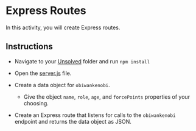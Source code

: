 # Express Routes

In this activity, you will create Express routes.

## Instructions

* Navigate to your [Unsolved](Unsolved/) folder and run `npm install`

* Open the [server.js](Unsolved/server.js) file.

* Create a data object for `obiwankenobi`.

  * Give the object `name`, `role`, `age`, and `forcePoints` properties of your choosing. 

* Create an Express route that listens for calls to the `obiwankenobi` endpoint and returns the data object as JSON.